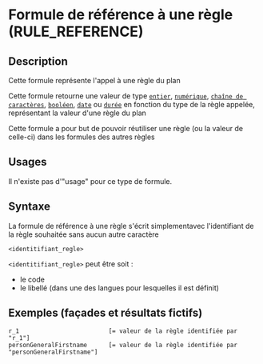 # Formule de référence à une règle (RULE_REFERENCE)

## Description

Cette formule représente l'appel à une règle du plan

Cette formule retourne une valeur de type [`entier`][valeur-de-retour], [`numérique`][valeur-de-retour], [`chaîne de caractères`][valeur-de-retour], [`booléen`][valeur-de-retour], [`date`][valeur-de-retour] ou [`durée`][valeur-de-retour] en fonction du type de la règle appelée, représentant la valeur d'une règle du plan

Cette formule a pour but de pouvoir réutiliser une règle (ou la valeur de celle-ci) dans les formules des autres règles

## Usages

Il n'existe pas d'"usage" pour ce type de formule.

## Syntaxe

La formule de référence à une règle s'écrit simplementavec l'identifiant de la règle souhaitée sans aucun autre caractère

    <identitifiant_regle>

`<identitifiant_regle>` peut être soit :
- le code
- le libellé (dans une des langues pour lesquelles il est définit)

## Exemples (façades et résultats fictifs)

    r_1                         [= valeur de la règle identifiée par "r_1"]
    personGeneralFirstname      [= valeur de la règle identifiée par "personGeneralFirstname"]


[valeur-de-retour]: ../../lexique.md#valeur-de-retour